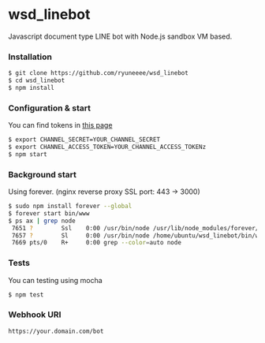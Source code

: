 # wsd_linebot
Javascript document type LINE bot with Node.js sandbox VM based.


### Installation
```bash
$ git clone https://github.com/ryuneeee/wsd_linebot
$ cd wsd_linebot
$ npm install
```


### Configuration & start

You can find tokens in [this page](https://developers.line.me/console/)
```bash
$ export CHANNEL_SECRET=YOUR_CHANNEL_SECRET
$ export CHANNEL_ACCESS_TOKEN=YOUR_CHANNEL_ACCESS_TOKENz
$ npm start
```

### Background start
Using forever. (nginx reverse proxy SSL port: 443 -> 3000)
```bash
$ sudo npm install forever --global
$ forever start bin/www
$ ps ax | grep node
 7651 ?        Ssl    0:00 /usr/bin/node /usr/lib/node_modules/forever/bin/monitor bin/www
 7657 ?        Sl     0:00 /usr/bin/node /home/ubuntu/wsd_linebot/bin/www
 7669 pts/0    R+     0:00 grep --color=auto node
```

### Tests
You can testing using mocha
```bash
$ npm test
```

### Webhook URI
```
https://your.domain.com/bot
```

